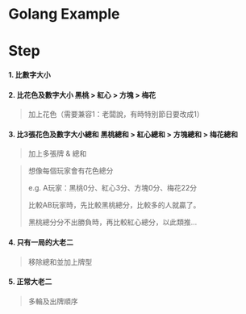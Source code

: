 # Golang Example

# Step
#### 1. 比數字大小
#### 2. 比花色及數字大小 黑桃 > 紅心 > 方塊 > 梅花
> 加上花色（需要兼容1：老闆說，有時特別節日要改成1）
#### 3. 比3張花色及數字大小總和 黑桃總和 > 紅心總和 > 方塊總和 > 梅花總和
> 加上多張牌 & 總和

> 想像每個玩家會有花色總分
>
> e.g. A玩家：黑桃0分、紅心3分、方塊0分、梅花22分
>
> 比較AB玩家時，先比較黑桃總分，比較多的人就贏了。
>
> 黑桃總分分不出勝負時，再比較紅心總分，以此類推...


#### 4. 只有一局的大老二
> 移除總和並加上牌型
#### 5. 正常大老二
> 多輪及出牌順序
